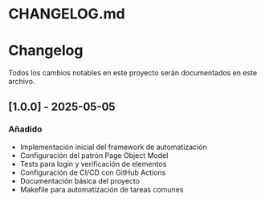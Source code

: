 # CHANGELOG.md
# Changelog

Todos los cambios notables en este proyecto serán documentados en este archivo.

## [1.0.0] - 2025-05-05

### Añadido
- Implementación inicial del framework de automatización
- Configuración del patrón Page Object Model
- Tests para login y verificación de elementos
- Configuración de CI/CD con GitHub Actions
- Documentación básica del proyecto
- Makefile para automatización de tareas comunes